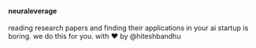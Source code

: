 #### neuraleverage

reading research papers and finding their applications in your ai startup is boring. we do this for you. with ❤️ by @hiteshbandhu
